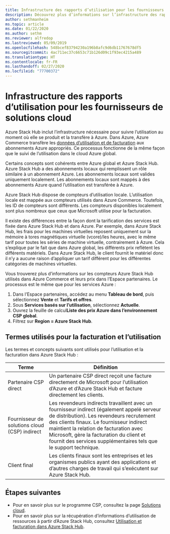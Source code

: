 ```yaml
---
title: Infrastructure des rapports d’utilisation pour les fournisseurs de solutions cloud dans Azure Stack Hub
description: Découvrez plus d’informations sur l’infrastructure des rapports d’utilisation utilisée pour suivre l’utilisation des locataires gérés par un fournisseur de solutions cloud (CSP).
author: sethmanheim
ms.topic: article
ms.date: 01/22/2020
ms.author: sethm
ms.reviewer: alfredop
ms.lastreviewed: 05/09/2019
ms.openlocfilehash: 548bcef83794230a196b8afc9d6db11767678df5
ms.sourcegitcommit: 4ac711ec37c6653c71b126d09c1f93ec4215a489
ms.translationtype: HT
ms.contentlocale: fr-FR
ms.lasthandoff: 02/27/2020
ms.locfileid: "77700372"
---
```

# <a name="usage-reporting-infrastructure-for-cloud-solution-providers"></a>Infrastructure des rapports d’utilisation pour les fournisseurs de solutions cloud

Azure Stack Hub inclut l’infrastructure nécessaire pour suivre l’utilisation au moment où elle se produit et la transfère à Azure. Dans Azure, Azure Commerce transfère les [données d’utilisation et de facturation](azure-stack-billing-and-chargeback.md) aux abonnements Azure appropriés. Ce processus fonctionne de la même façon que le suivi de l’utilisation dans le cloud Azure global.

Certains concepts sont cohérents entre Azure global et Azure Stack Hub. Azure Stack Hub a des abonnements locaux qui remplissent un rôle similaire à un abonnement Azure. Les abonnements locaux sont valides uniquement localement. Les abonnements locaux sont mappés à des abonnements Azure quand l’utilisation est transférée à Azure.

Azure Stack Hub dispose de compteurs d’utilisation locale. L’utilisation locale est mappée aux compteurs utilisés dans Azure Commerce. Toutefois, les ID de compteurs sont différents. Les compteurs disponibles localement sont plus nombreux que ceux que Microsoft utilise pour la facturation.

Il existe des différences entre la façon dont la tarification des services est fixée dans Azure Stack Hub et dans Azure. Par exemple, dans Azure Stack Hub, les frais pour les machines virtuelles reposent uniquement sur la mémoire à tores magnétiques virtuelle (vcore)/les heures, avec le même tarif pour toutes les séries de machine virtuelle, contrairement à Azure. Cela s’explique par le fait que dans Azure global, les différents prix reflètent les différents matériels. Dans Azure Stack Hub, le client fournit le matériel donc il n’y a aucune raison d’appliquer un tarif différent pour les différentes catégories de machines virtuelles.

Vous trouverez plus d’informations sur les compteurs Azure Stack Hub utilisés dans Azure Commerce et leurs prix dans l’Espace partenaires. Le processus est le même que pour les services Azure :

1. Dans l’Espace partenaires, accédez au menu **Tableau de bord**, puis sélectionnez **Vente** et **Tarifs et offres**.
2. Sous **Services basés sur l’utilisation**, sélectionnez **Actuelle**.
3. Ouvrez la feuille de calcul**Liste des prix Azure dans l’environnement CSP global**.
4. Filtrez sur **Region = Azure Stack Hub**.

## <a name="terms-used-for-billing-and-usage"></a>Termes utilisés pour la facturation et l’utilisation

Les termes et concepts suivants sont utilisés pour l’utilisation et la facturation dans Azure Stack Hub :

| Terme | Définition |
| --- | --- |
| Partenaire CSP direct | Un partenaire CSP direct reçoit une facture directement de Microsoft pour l’utilisation d’Azure et d’Azure Stack Hub et facture directement les clients. |
| Fournisseur de solutions cloud (CSP) indirect | Les revendeurs indirects travaillent avec un fournisseur indirect (également appelé serveur de distribution). Les revendeurs recrutement des clients finaux. Le fournisseur indirect maintient la relation de facturation avec Microsoft, gère la facturation du client et fournit des services supplémentaires tels que le support technique. |
| Client final | Les clients finaux sont les entreprises et les organismes publics ayant des applications et d’autres charges de travail qui s’exécutent sur Azure Stack Hub. |

## <a name="next-steps"></a>Étapes suivantes

- Pour en savoir plus sur le programme CSP, consultez la page [Solutions cloud](https://partner.microsoft.com/solutions/microsoft-cloud-solutions).
- Pour en savoir plus sur la récupération d’informations d’utilisation de ressources à partir d’Azure Stack Hub, consultez [Utilisation et facturation dans Azure Stack Hub](azure-stack-billing-and-chargeback.md).
